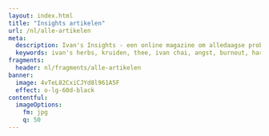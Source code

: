 ```yaml
---
layout: index.html
title: "Insights artikelen"
url: /nl/alle-artikelen
meta:
  description: Ivan's Insights - een online magazine om alledaagse problemen (fysiek dan wel mentaal) bespreekbaar te maken. Benieuwd naar onze inzichten?
  keywords: ivan's herbs, kruiden, thee, ivan chai, angst, burnout, hart, infecties, luchtweginfectie, menstruatiepijn, peesontsteking, prostaat, slaapproblemen, slijmbeursontsteking, stress, urineweginfectie, immuunsysteem
fragments:
  header: nl/fragments/alle-artikelen
banner:
  image: 4vTeL82CxiCJYd8l961A5F
  effect: o-lg-60d-black
contentful:
  imageOptions:
    fm: jpg
    q: 50
---
```

